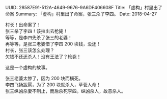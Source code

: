 UUID: 28587E91-512A-4649-9676-9A6DF406608F
Title: 「虚构」村里出了命案
Summary: 「虚构」村里出了命案，张三杀了李四。
Date: 2018-04-27

村长！出命案了！  
张三杀了李四！该拉出去枪毙！  
等等，是李四先杀了张三的老婆！  
再等等，是张三老婆借了李四 200 块钱，没还！  
村长，张三该怎么处理？  
欠钱不还还杀人！没有王法了？枪毙！  

这是一个虚构的故事。

张三老婆太惨了，因为 200 块而横死。  
李四飞扬跋扈，为了 200 块就杀人，草菅人命！  
张三纵凶杀妻不制止，而后杀死李四。纵凶杀人，故意杀人。
